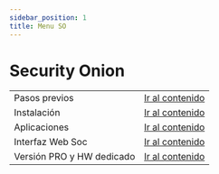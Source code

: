 ```yaml
---
sidebar_position: 1
title: Menu SO
---
```


# Security Onion 
<table>
<tr>
    <td>Pasos previos</td>
    <td><a href="./so-pasos-previos">Ir al contenido</a></td>
</tr>
<tr>
    <td>Instalación</td>
    <td><a href="./so-instalacion">Ir al contenido</a></td>
</tr>
<tr>
    <td>Aplicaciones</td>
    <td><a href="./so-aplicaciones">Ir al contenido</a></td>
</tr>
<tr>
    <td>Interfaz Web Soc</td>
    <td><a href="./so-soc-ui">Ir al contenido</a></td>
</tr>
<tr>
    <td>Versión PRO y HW dedicado</td>
    <td><a href="./so-pro-hw">Ir al contenido</a></td>
</tr>
</table>

